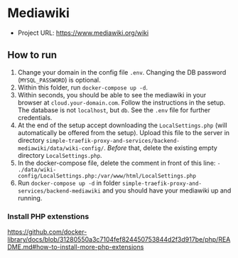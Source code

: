 # Mediawiki

- Project URL: https://www.mediawiki.org/wiki

## How to run
1. Change your domain in the config file `.env`. Changing the DB password (`MYSQL_PASSWORD`) is optional.
1. Within this folder, run `docker-compose up -d`.
1. Within seconds, you should be able to see the mediawiki in your browser at `cloud.your-domain.com`. Follow the instructions in the setup. The database is not `localhost`, but `db`. See the `.env` file for further credentials.
1. At the end of the setup accept downloading the `LocalSettings.php` (will automatically be offered from the setup). Upload this file to the server in directory `simple-traefik-proxy-and-services/backend-mediawiki/data/wiki-config/`. *Before* that, delete the existing empty directory `LocalSettings.php`.
1. In the docker-compose file, delete the comment in front of this line: `- ./data/wiki-config/LocalSettings.php:/var/www/html/LocalSettings.php`
1. Run `docker-compose up -d` in folder `simple-traefik-proxy-and-services/backend-mediawiki` and you should have your mediawiki up and running.

### Install PHP extenstions
https://github.com/docker-library/docs/blob/31280550a3c7104fef824450753844d2f3d917be/php/README.md#how-to-install-more-php-extensions
